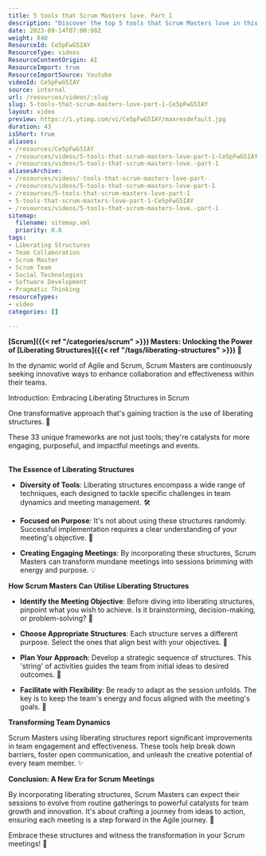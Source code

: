 ```yaml
---
title: 5 tools that Scrum Masters love. Part 1
description: "Discover the top 5 tools that Scrum Masters love in this engaging short! Boost your team's agility and performance with expert insights from NKD Agility. #Scrum #Agile"
date: 2023-09-14T07:00:08Z
weight: 840
ResourceId: Ce5pFwG5IAY
ResourceType: videos
ResourceContentOrigin: AI
ResourceImport: true
ResourceImportSource: Youtube
videoId: Ce5pFwG5IAY
source: internal
url: /resources/videos/:slug
slug: 5-tools-that-scrum-masters-love-part-1-Ce5pFwG5IAY
layout: video
preview: https://i.ytimg.com/vi/Ce5pFwG5IAY/maxresdefault.jpg
duration: 43
isShort: true
aliases:
- /resources/Ce5pFwG5IAY
- /resources/videos/5-tools-that-scrum-masters-love-part-1-Ce5pFwG5IAY
- /resources/videos/5-tools-that-scrum-masters-love.-part-1
aliasesArchive:
- /resources/videos/-tools-that-scrum-masters-love-part-
- /resources/videos/5-tools-that-scrum-masters-love-part-1
- /resources/5-tools-that-scrum-masters-love-part-1
- 5-tools-that-scrum-masters-love-part-1-Ce5pFwG5IAY
- /resources/videos/5-tools-that-scrum-masters-love.-part-1
sitemap:
  filename: sitemap.xml
  priority: 0.6
tags:
- Liberating Structures
- Team Collaboration
- Scrum Master
- Scrum Team
- Social Technologies
- Software Development
- Pragmatic Thinking
resourceTypes:
- video
categories: []

---
```

**[Scrum]({{< ref "/categories/scrum" >}}) Masters: Unlocking the Power of [Liberating Structures]({{< ref "/tags/liberating-structures" >}}) 🚀** 

In the dynamic world of Agile and Scrum, Scrum Masters are continuously seeking innovative ways to enhance collaboration and effectiveness within their teams. 

Introduction: Embracing Liberating Structures in Scrum 

One transformative approach that's gaining traction is the use of liberating structures. 🌟  

These 33 unique frameworks are not just tools; they're catalysts for more engaging, purposeful, and impactful meetings and events. 

   
**The Essence of Liberating Structures** 

- **Diversity of Tools**: Liberating structures encompass a wide range of techniques, each designed to tackle specific challenges in team dynamics and meeting management. 🛠️ 

- **Focused on Purpose**: It's not about using these structures randomly. Successful implementation requires a clear understanding of your meeting's objective. 🎯 

- **Creating Engaging Meetings**: By incorporating these structures, Scrum Masters can transform mundane meetings into sessions brimming with energy and purpose. 💡 

**How Scrum Masters Can Utilise Liberating Structures** 

- **Identify the Meeting Objective**: Before diving into liberating structures, pinpoint what you wish to achieve. Is it brainstorming, decision-making, or problem-solving? 🤔 

- **Choose Appropriate Structures**: Each structure serves a different purpose. Select the ones that align best with your objectives. 🔄 

- **Plan Your Approach**: Develop a strategic sequence of structures. This 'string' of activities guides the team from initial ideas to desired outcomes. 📝 

- **Facilitate with Flexibility**: Be ready to adapt as the session unfolds. The key is to keep the team's energy and focus aligned with the meeting's goals. 🕺 

**Transforming Team Dynamics** 

Scrum Masters using liberating structures report significant improvements in team engagement and effectiveness. These tools help break down barriers, foster open communication, and unleash the creative potential of every team member. ✨ 

**Conclusion: A New Era for Scrum Meetings** 

By incorporating liberating structures, Scrum Masters can expect their sessions to evolve from routine gatherings to powerful catalysts for team growth and innovation. It's about crafting a journey from ideas to action, ensuring each meeting is a step forward in the Agile journey. 🚀 

Embrace these structures and witness the transformation in your Scrum meetings! 🌈
